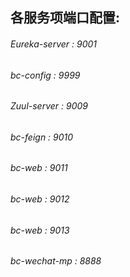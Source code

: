 各服务项端口配置:
-----------------
###### Eureka-server : 9001

###### bc-config : 9999

###### Zuul-server : 9009

###### bc-feign : 9010

###### bc-web : 9011

###### bc-web : 9012

###### bc-web : 9013

###### bc-wechat-mp : 8888











